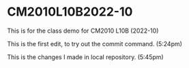 # CM2010L10B2022-10
This is for the class demo for CM2010 L10B (2022-10)

This is the first edit, to try out the commit command. (5:24pm)

This is the changes I made in local repository. (5:45pm)